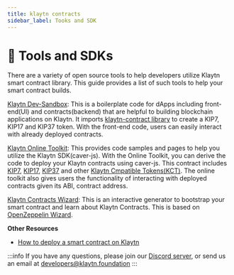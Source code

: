 ```yaml
---
title: klaytn contracts
sidebar_label: Tooks and SDK
---
```


# 💼 Tools and SDKs <a id="tools-and-sdks"></a>

There are a variety of open source tools to help developers utilize Klaytn smart contract library. This guide provides a list of such tools to help your smart contract builds.

[Klaytn Dev-Sandbox](https://github.com/klaytn/klaytn-dev-sandbox): This is a boilerplate code for dApps including front-end(UI) and contracts(backend) that are helpful to building blockchain applications on Klaytn. It imports [klaytn-contract library](https://github.com/klaytn/klaytn-contracts/tree/master/contracts) to create a KIP7, KIP17 and KIP37 token. With the front-end code, users can easily interact with already deployed contracts. 

[Klaytn Online Toolkit](https://toolkit.klaytn.foundation/): This provides code samples and pages to help you utilize the Klaytn SDK(caver-js). With the Online Toolkit, you can derive the code to deploy your Klaytn contracts using caver-js. This contract includes [KIP7](https://toolkit.klaytn.foundation/kct/KIP7Deploy), [KIP17](https://toolkit.klaytn.foundation/kct/KIP17Deploy),  [KIP37](https://toolkit.klaytn.foundation/kct/KIP37Deploy) and other [Klaytn Cmpatible Tokens(KCT)](https://toolkit.klaytn.foundation/kct/KCTDetection). The online toolkit also gives users the functionality of interacting with deployed contracts given its ABI, contract address.

[Klaytn Contracts Wizard](https://wizard.klaytn.foundation/): This is an interactive generator to bootstrap your smart contract and learn about Klaytn Contracts. This is based on [OpenZeppelin Wizard](https://wizard.openzeppelin.com/).

**Other Resources**
* [How to deploy a smart contract on Klaytn](https://medium.com/klaytn/how-to-deploy-a-smart-contract-on-klaytn-945e3306760f)


:::info
If you have any questions, please join our [Discord server](https://discord.io/KlaytnOfficial), or send us an email at developers@klaytn.foundation
:::